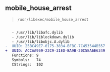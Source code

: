 ## mobile_house_arrest

> `/usr/libexec/mobile_house_arrest`

```diff

   - /usr/lib/libafc.dylib
   - /usr/lib/liblockdown.dylib
   - /usr/lib/libobjc.A.dylib
-  UUID: 25BC49E7-0175-3834-BFBC-7C453544B557
+  UUID: ACCAA959-22C9-31ED-BA9B-20C5EA6E6349
   Functions: 9
   Symbols:   74
   CStrings:  102

```
